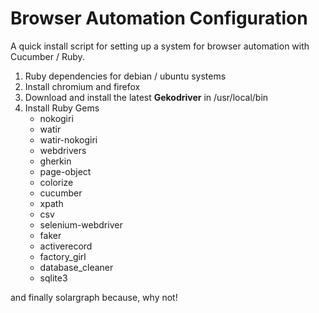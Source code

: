 # Browser Automation Configuration
A quick install script for setting up a system for browser automation with Cucumber / Ruby.

1. Ruby dependencies for debian / ubuntu systems
2. Install chromium and firefox 
3. Download and install the latest **Gekodriver** in /usr/local/bin
4. Install Ruby Gems
    - nokogiri
    - watir
    - watir-nokogiri
    - webdrivers
    - gherkin
    - page-object
    - colorize
    - cucumber
    - xpath
    - csv
    - selenium-webdriver
    - faker
    - activerecord
    - factory_girl
    - database_cleaner
    - sqlite3
	
  and finally solargraph because, why not! 

